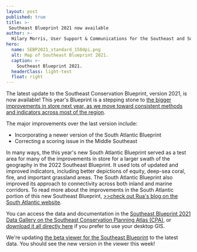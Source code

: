 ```yaml
---
layout: post
published: true
title: >-
 Southeast Blueprint 2021 now available
author: >-
  Hilary Morris, User Support & Communications for the Southeast and South Atlantic Blueprints
hero:
  name: SEBP2021_standard_150dpi.png
  alt: Map of Southeast Blueprint 2021.
  caption: >-
    Southeast Blueprint 2021.
  headerClass: light-text
  float: right
---
```

The latest update to the Southeast Conservation Blueprint, version 2021, is now available! This year's Blueprint is a stepping stone to [the bigger improvements in store next year, as we move toward consistent methods and indicators across most of the region](http://secassoutheast.org/2021/07/30/Progress-toward-a-more-consistent-Southeast-Blueprint-in-2022.html).

The major improvements over the last version include:

- Incorporating a newer version of the South Atlantic Blueprint
- Correcting a scoring issue in the Middle Southeast<!--more-->

In many ways, the this year's new South Atlantic Blueprint served as a test area for many of the improvements in store for a larger swath of the geography in the 2022 Southeast Blueprint. It used lots of updated and improved indicators, including better depictions of equity, deep-sea coral, fire, and important grassland areas. The South Atlantic Blueprint also improved its approach to connectivity across both inland and marine corridors. To read more about the improvements in the South Atlantic portion of this new Southeast Blueprint, [>>check out Rua's blog on the South Atlantic website](https://www.southatlanticlcc.org/2021/08/16/south-atlantic-blueprint-2021-is-now-available/).

You can access the data and documentation in the [Southeast Blueprint 2021 Data Gallery on the Southeast Conservation Planning Atlas (CPA)](https://seregion.databasin.org/galleries/38e203673ba84292a56a4a5810c26174/), or [download it all directly here](https://www.sciencebase.gov/catalog/file/get/619518e9d34eb622f6905387?name=SE_Blueprint2021_DataDownload.zip) if you prefer to use your desktop GIS. 

We're updating [the beta viewer for the Southeast Blueprint](https://blueprint.geoplatform.gov/southeast/) to the latest data. You should see the new version in the viewer this week!

